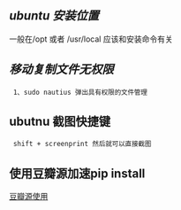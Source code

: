 ## ***ubuntu 安装位置***  
一般在/opt 或者 /usr/local 应该和安装命令有关  
## ***移动复制文件无权限***  
     1、sudo nautius 弹出具有权限的文件管理 
 ## ubutnu 截图快捷键
     shift + screenprint 然后就可以直接截图
 ## 使用豆瓣源加速pip install
 [豆瓣源使用](https://blog.csdn.net/mid_Faker/article/details/106930814)
 
     
     
